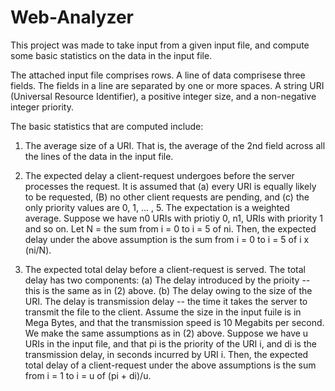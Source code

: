 # Web-Analyzer
This project was made to take input from a given input file, and compute some basic statistics on the data in the input file.

The attached input file comprises rows. A line of data comprisese three fields. The fields in a line are separated by one or more spaces. A string URI (Universal Resource Identifier), a positive integer size, and a non-negative integer priority.

The basic statistics that are computed include:

1. The average size of a URI. That is, the average of the 2nd field across all the lines of the data in the input file.

2. The expected delay a client-request undergoes before the server processes the request. It is assumed that (a) every URI is equally likely to be  requested, (B) no other client requests are pending, and (c) the only priority values are 0, 1, ... , 5. The expectation is a weighted average. Suppose we have n0 URIs with priotiy 0, n1, URIs with priority 1 and so on. Let N = the sum from i = 0 to i = 5 of ni. Then, the expected delay under the above assumption is the sum from i = 0 to i = 5 of i x (ni/N).

3. The expected total delay before a client-request is served. The total delay has two components: (a) The delay introduced by the prioity -- this is the same as in (2) above. (b) The delay owing to the size of the URI. The delay is transmission delay -- the time it takes the server to transmit the file to the client. Assume the size in the input fuile is in Mega Bytes, and that the transmission speed is 10 Megabits per second. We make the same assumptions as in (2) above. Suppose we have u URIs in the input file, and that pi is the priority of the URI i, and di is the transmission delay, in seconds incurred by URI i. Then, the expected total delay of a client-request under the above assumptions is the sum from i = 1 to i = u of (pi + di)/u.



